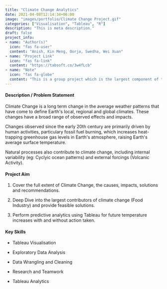 ```yaml
---
title: "Climate Change Analytics"
date: 2021-04-08T12:14:34+06:00
image: "images/portfolio/Climate Change Project.gif"
categories: ["Visualisation", "Tableau", "R"]
description: "This is meta description."
draft: false
project_info:
- name: "Author(s)"
  icon: "fas fa-user"
  content: "Anish, Kin Meng, Oorja, Swedha, Wei Xuan"
- name: "Project Link"
  icon: "fas fa-link"
  content: "https://tabsoft.co/3w4fLcb"
- name: "Note"
  icon: "fas fa-globe"
  content: "This is a group project which is the largest component of the module titled 'Visual Analytics for Business Intelligence' where we received an A grade." 
---
```


#### Description / Problem Statement

Climate Change is a long term change in the average weather patterns that have come to define Earth's local, regional and global climates. These changes have a broad range of observed effects and impacts. 

Changes observed since the early 20th century are primarily driven by human activities, particulary fossil fuel burning, which increases heat-trapping greenhouse gas levels in Earth's atmosphere, raising Earth's average surface temperature. 

Natural processes also contribute to climate change, including internal variability (eg: Cyclyic ocean patterns) and external forcings (Volcanic Activity). 

#### Project Aim

1. Cover the full extent of Climate Change, the causes, impacts, solutions and recommendations. 

2. Deep Dive into the largest contributors of climate change (Food Industry) and provide feasible solutions.

3. Perform predictive analytics using Tableau for future temperature increases with and without action taken. 

#### Key Skills

- Tableau Visualisation

- Exploratory Data Analysis

- Data Wrangling and Cleaning

- Research and Teamwork 

- Tableau Analytics 